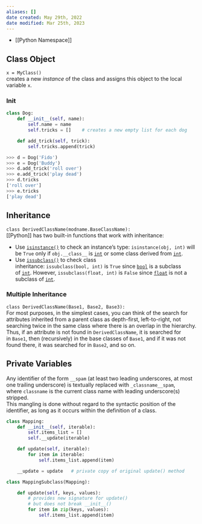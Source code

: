 ```yaml
---
aliases: []
date created: May 29th, 2022
date modified: Mar 25th, 2023
---
```

- [[Python Namespace]]

## Class Object
`x = MyClass()`  
creates a new _instance_ of the class and assigns this object to the local variable `x`.

### Init
```python
class Dog:
    def __init__(self, name):
        self.name = name
        self.tricks = []    # creates a new empty list for each dog

    def add_trick(self, trick):
        self.tricks.append(trick)

>>> d = Dog('Fido')
>>> e = Dog('Buddy')
>>> d.add_trick('roll over')
>>> e.add_trick('play dead')
>>> d.tricks
['roll over']
>>> e.tricks
['play dead']
```

## Inheritance
`class DerivedClassName(modname.BaseClassName):`  
[[Python]] has two built-in functions that work with inheritance:
- Use [`isinstance()`](https://docs.python.org/3/library/functions.html#isinstance "isinstance") to check an instance’s type: `isinstance(obj, int)` will be `True` only if `obj.__class__` is [`int`](https://docs.python.org/3/library/functions.html#int "int") or some class derived from [`int`](https://docs.python.org/3/library/functions.html#int "int").
- Use [`issubclass()`](https://docs.python.org/3/library/functions.html#issubclass "issubclass") to check class inheritance: `issubclass(bool, int)` is `True` since [`bool`](https://docs.python.org/3/library/functions.html#bool "bool") is a subclass of [`int`](https://docs.python.org/3/library/functions.html#int "int"). However, `issubclass(float, int)` is `False` since [`float`](https://docs.python.org/3/library/functions.html#float "float") is not a subclass of [`int`](https://docs.python.org/3/library/functions.html#int "int").

### Multiple Inheritance
`class DerivedClassName(Base1, Base2, Base3):`  
For most purposes, in the simplest cases, you can think of the search for attributes inherited from a parent class as depth-first, left-to-right, not searching twice in the same class where there is an overlap in the hierarchy.  
Thus, if an attribute is not found in `DerivedClassName`, it is searched for in `Base1`, then (recursively) in the base classes of `Base1`, and if it was not found there, it was searched for in `Base2`, and so on.

## Private Variables
Any identifier of the form `__spam` (at least two leading underscores, at most one trailing underscore) is textually replaced with `_classname__spam`, where `classname` is the current class name with leading underscore(s) stripped.  
This mangling is done without regard to the syntactic position of the identifier, as long as it occurs within the definition of a class.

```python
class Mapping:
    def __init__(self, iterable):
        self.items_list = []
        self.__update(iterable)

    def update(self, iterable):
        for item in iterable:
            self.items_list.append(item)

    __update = update   # private copy of original update() method

class MappingSubclass(Mapping):

    def update(self, keys, values):
        # provides new signature for update()
        # but does not break __init__()
        for item in zip(keys, values):
            self.items_list.append(item)
```
